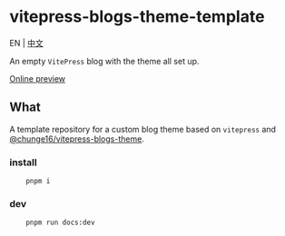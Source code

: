 # vitepress-blogs-theme-template

EN | [中文](README_zh.md)

An empty `VitePress` blog with the theme all set up.

[Online preview](https://chunge16.github.io/vitepress-blogs-theme-template/)





## What

A template repository for a custom blog theme based on `vitepress` and [@chunge16/vitepress-blogs-theme](https://www.npmjs.com/package/@chunge16/vitepress-blogs-theme).


### install
    
```shell
    pnpm i
```

### dev

```bash
    pnpm run docs:dev
```
